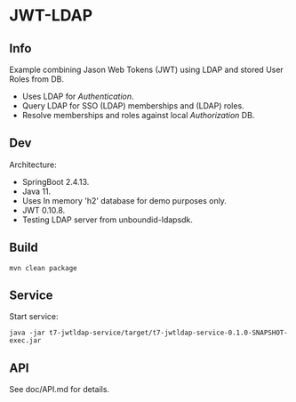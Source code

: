 JWT-LDAP
===

Info
---
Example combining Jason Web Tokens (JWT) using LDAP and stored User Roles from DB.

- Uses LDAP for *Authentication*.
- Query LDAP for SSO (LDAP) memberships and (LDAP) roles.
- Resolve memberships and roles against local *Authorization* DB.

Dev
---
Architecture:
- SpringBoot 2.4.13.
- Java 11.
- Uses In memory 'h2' database for demo purposes only.
- JWT 0.10.8.
- Testing LDAP server from unboundid-ldapsdk.
 
Build
---

    mvn clean package

Service
--- 
Start service:
     
    java -jar t7-jwtldap-service/target/t7-jwtldap-service-0.1.0-SNAPSHOT-exec.jar

API
---
See doc/API.md for details.
